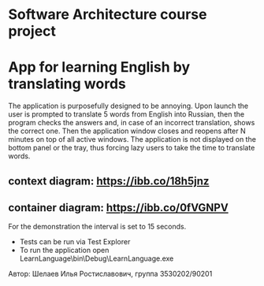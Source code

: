 Software Architecture course project
=================================
# App for learning English by translating words
The application is purposefully designed to be annoying. Upon launch the user is prompted to translate 5 words from English into Russian, then the program checks the answers and, in case of an incorrect translation, shows the correct one. Then the application window closes and reopens after N minutes on top of all active windows. The application is not displayed on the bottom panel or the tray, thus forcing lazy users to take the time to translate words.

context diagram: https://ibb.co/18h5jnz
--------------------------------------
container diagram: https://ibb.co/0fVGNPV
---------------------------------------

For the demonstration the interval is set to 15 seconds.
- Tests can be run via Test Explorer
- To run the application open LearnLanguage\bin\Debug\LearnLanguage.exe

Автор: Шелаев Илья Ростиславович, группа 3530202/90201
